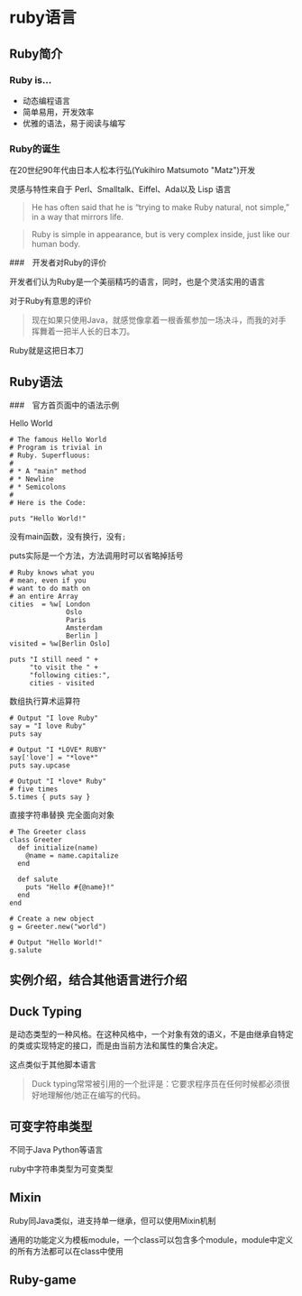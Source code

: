 # ruby语言

## Ruby简介

### Ruby is...

- 动态编程语言
- 简单易用，开发效率
- 优雅的语法，易于阅读与编写

### Ruby的诞生

在20世纪90年代由日本人松本行弘(Yukihiro Matsumoto "Matz")开发

灵感与特性来自于 Perl、Smalltalk、Eiffel、Ada以及 Lisp 语言

> He has often said that he is “trying to make Ruby natural, not simple,” in a way that mirrors life.

> Ruby is simple in appearance, but is very complex inside, just like our human body.

###　开发者对Ruby的评价

开发者们认为Ruby是一个美丽精巧的语言，同时，也是个灵活实用的语言

对于Ruby有意思的评价

> 现在如果只使用Java，就感觉像拿着一根香蕉参加一场决斗，而我的对手挥舞着一把半人长的日本刀。

Ruby就是这把日本刀


## Ruby语法

###　官方首页面中的语法示例

Hello World

	# The famous Hello World
	# Program is trivial in
	# Ruby. Superfluous:
	#
	# * A "main" method
	# * Newline
	# * Semicolons
	#
	# Here is the Code:

	puts "Hello World!"

没有main函数，没有换行，没有`;`

puts实际是一个方法，方法调用时可以省略掉括号

	# Ruby knows what you
	# mean, even if you
	# want to do math on
	# an entire Array
	cities  = %w[ London
	              Oslo
	              Paris
	              Amsterdam
	              Berlin ]
	visited = %w[Berlin Oslo]

	puts "I still need " +
	     "to visit the " +
	     "following cities:",
	     cities - visited

数组执行算术运算符

	# Output "I love Ruby"
	say = "I love Ruby"
	puts say

	# Output "I *LOVE* RUBY"
	say['love'] = "*love*"
	puts say.upcase

	# Output "I *love* Ruby"
	# five times
	5.times { puts say }

直接字符串替换
完全面向对象


	# The Greeter class
	class Greeter
	  def initialize(name)
	    @name = name.capitalize
	  end

	  def salute
	    puts "Hello #{@name}!"
	  end
	end

	# Create a new object
	g = Greeter.new("world")

	# Output "Hello World!"
	g.salute


## 实例介绍，结合其他语言进行介绍

## Duck Typing

是动态类型的一种风格。在这种风格中，一个对象有效的语义，不是由继承自特定的类或实现特定的接口，而是由当前方法和属性的集合决定。

这点类似于其他脚本语言





> Duck typing常常被引用的一个批评是：它要求程序员在任何时候都必须很好地理解他/她正在编写的代码。

## 可变字符串类型

不同于Java Python等语言

ruby中字符串类型为可变类型

## Mixin

Ruby同Java类似，进支持单一继承，但可以使用Mixin机制

通用的功能定义为模板module，一个class可以包含多个module，module中定义的所有方法都可以在class中使用

## Ruby-game



